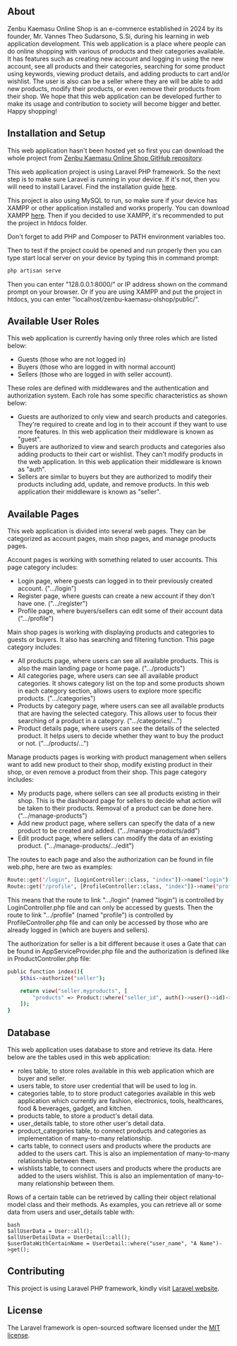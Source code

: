## About

Zenbu Kaemasu Online Shop is an e-commerce established in 2024 by its founder, Mr. Vannes Theo Sudarsono, S.Si, during his learning in web application development. This web application is a place where people can do online shopping with various of products and their categories available. It has features such as creating new account and logging in using the new account, see all products and their categories, searching for some product using keywords, viewing product details, and adding products to cart and/or wishlist. The user is also can be a seller where they are will be able to add new products, modify their products, or even remove their products from their shop. We hope that this web application can be developed further to make its usage and contribution to society will become bigger and better. Happy shopping!


## Installation and Setup

This web application hasn't been hosted yet so first you can download the whole project from [Zenbu Kaemasu Online Shop GitHub repository](https://github.com/vtsMwlyn/zenbu-kaemasu-olshop).

This web application project is using Laravel PHP framework. So the next step is to make sure Laravel is running in your device. If it's not, then you will need to install Laravel. Find the installation guide [here](https://laravel.com/docs/11.x/installation).

This project is also using MySQL to run, so make sure if your device has XAMPP or other application installed and works properly. You can download XAMPP [here](https://www.apachefriends.org/index.html). Then if you decided to use XAMPP, it's recommended to put the project in htdocs folder.

Don't forget to add PHP and Composer to PATH environment variables too.

Then to test if the project could be opened and run properly then you can type start local server on your device by typing this in command prompt:
```bash
php artisan serve
```

Then you can enter "128.0.0.1:8000/" or IP address shown on the command prompt on your browser. Or if you are using XAMPP and put the project in htdocs, you can enter "localhost/zenbu-kaemasu-olshop/public/".


## Available User Roles

This web application is currently having only three roles which are listed below:
- Guests (those who are not logged in)
- Buyers (those who are logged in with normal account)
- Sellers (those who are logged in with seller account).

These roles are defined with middlewares and the authentication and authorization system. Each role has some specific characteristics as shown below:
- Guests are authorized to only view and search products and categories. They're required to create and log in to their account if they want to use more features. In this web application their middleware is known as "guest".
- Buyers are authorized to view and search products and categories also adding products to their cart or wishlist. They can't modify products in the web application. In this web application their middleware is known as "auth".
- Sellers are similar to buyers but they are authorized to modify their products including add, update, and remove products. In this web application their middleware is known as "seller".


## Available Pages

This web application is divided into several web pages. They can be categorized as account pages, main shop pages, and manage products pages.

Account pages is working with something related to user accounts. This page category includes:
- Login page, where guests can logged in to their previously created account. (".../login")
- Register page, where guests can create a new account if they don't have one. (".../register")
- Profile page, where buyers/sellers can edit some of their account data (".../profile")

Main shop pages is working with displaying products and categories to guests or buyers. It also has searching and filtering function. This page category includes:
- All products page, where users can see all available products. This is also the main landing page or home page. (".../products")
- All categories page, where users can see all available product categories. It shows category list on the top and some products shown in each category section, allows users to explore more specific products. (".../categories")
- Products by category page, where users can see all available products that are having the selected category. This allows user to focus their searching of a product in a category. (".../categories/...")
- Product details page, where users can see the details of the selected product. It helps users to decide whether they want to buy the product or not. (".../products/...")

Manage products pages is working with product management when sellers want to add new product to their shop, modify existing product in their shop, or even remove a product from their shop. This page category includes:
- My products page, where sellers can see all products existing in their shop. This is the dashboard page for sellers to decide what action will be taken to their products. Removal of a product can be done here. (".../manage-products")
- Add new product page, where sellers can specify the data of a new product to be created and added. (".../manage-products/add")
- Edit product page, where sellers can modify the data of an existing product. (".../manage-products/.../edit")

The routes to each page and also the authorization can be found in file web.php, here are two as examples:
```bash
Route::get("/login", [LoginController::class, "index"])->name("login")->middleware("guest");
Route::get("/profile", [ProfileController::class, "index"])->name("profile")->middleware("auth");
```
This means that the route to link ".../login" (named "login") is controlled by LoginController.php file and can only be accessed by guests. Then the route to link ".../profile" (named "profile") is controlled by ProfileController.php file and can only be accessed by those who are already logged in (which are buyers and sellers).

The authorization for seller is a bit different because it uses a Gate that can be found in AppServiceProvider.php file and the authorization is defined like in ProductController.php file:
```bash
public function index(){
    $this->authorize("seller");

    return view("seller.myproducts", [
        "products" => Product::where("seller_id", auth()->user()->id)->get()
    ]);
}
```


## Database

This web application uses database to store and retrieve its data. Here below are the tables used in this web application:
- roles table, to store roles available in this web application which are buyer and seller.
- users table, to store user credential that will be used to log in.
- categories table, to to store product categories available in this web application which currently are fashion, electronics, tools, healthcares, food & beverages, gadget, and kitchen.
- products table, to store a product's detail data.
- user_details table, to store other user's detail data.
- product_categories table, to connect products and categories as implementation of many-to-many relationship.
- carts table, to connect users and products where the products are added to the users cart. This is also an implementation of many-to-many relationship between them.
- wishlists table, to connect users and products where the products are added to the users wishlist. This is also an implementation of many-to-many relationship between them.

Rows of a certain table can be retrieved by calling their object relational model class and their methods. As examples, you can retrieve all or some data from users and user_details table with:
```
bash
$allUserData = User::all();
$allUserDetailData = UserDetail::all();
$userDataWithCertainName = UserDetail::where("user_name", "A Name")->get();
```

## Contributing

This project is using Laravel PHP framework, kindly visit [Laravel website](https://laravel.com/).


## License

The Laravel framework is open-sourced software licensed under the [MIT license](https://opensource.org/licenses/MIT).
